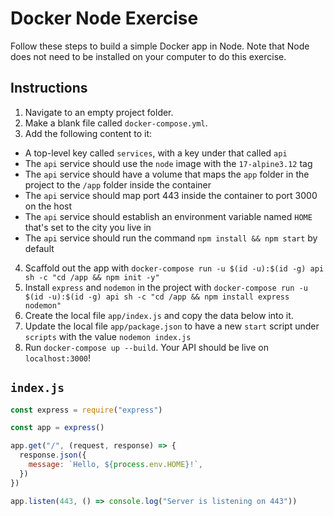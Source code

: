 # Docker Node Exercise

Follow these steps to build a simple Docker app in Node. Note that Node does not need to be installed on your computer to do this exercise.

## Instructions

1. Navigate to an empty project folder.
2. Make a blank file called `docker-compose.yml`.
3. Add the following content to it:
  * A top-level key called `services`, with a key under that called `api`
  * The `api` service should use the `node` image with the `17-alpine3.12` tag
  * The `api` service should have a volume that maps the `app` folder in the project to the `/app` folder inside the container
  * The `api` service should map port 443 inside the container to port 3000 on the host
  * The `api` service should establish an environment variable named `HOME` that's set to the city you live in
  * The `api` service should run the command `npm install && npm start` by default
4. Scaffold out the app with `docker-compose run -u $(id -u):$(id -g) api sh -c "cd /app && npm init -y"`
5. Install `express` and `nodemon` in the project with `docker-compose run -u $(id -u):$(id -g) api sh -c "cd /app && npm install express nodemon"`
6. Create the local file `app/index.js` and copy the data below into it.
7. Update the local file `app/package.json` to have a new `start` script under `scripts` with the value `nodemon index.js`
8. Run `docker-compose up --build`. Your API should be live on `localhost:3000`!

## `index.js`

```js
const express = require("express")

const app = express()

app.get("/", (request, response) => {
  response.json({
    message: `Hello, ${process.env.HOME}!`,
  })
})

app.listen(443, () => console.log("Server is listening on 443"))
```
